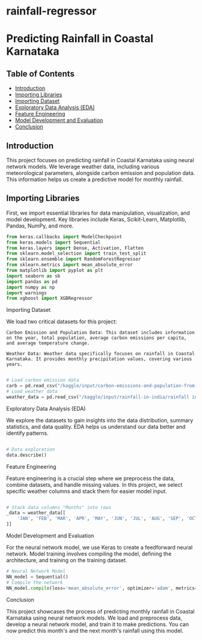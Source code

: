 # rainfall-regressor
# Predicting Rainfall in Coastal Karnataka

## Table of Contents
- [Introduction](#introduction)
- [Importing Libraries](#importing-libraries)
- [Importing Dataset](#importing-dataset)
- [Exploratory Data Analysis (EDA)](#exploratory-data-analysis)
- [Feature Engineering](#feature-engineering)
- [Model Development and Evaluation](#model-development-and-evaluation)
- [Conclusion](#conclusion)

## Introduction

This project focuses on predicting rainfall in Coastal Karnataka using neural network models. We leverage weather data, including various meteorological parameters, alongside carbon emission and population data. This information helps us create a predictive model for monthly rainfall.

## Importing Libraries

First, we import essential libraries for data manipulation, visualization, and model development. Key libraries include Keras, Scikit-Learn, Matplotlib, Pandas, NumPy, and more.

```python
from keras.callbacks import ModelCheckpoint
from keras.models import Sequential
from keras.layers import Dense, Activation, Flatten
from sklearn.model_selection import train_test_split
from sklearn.ensemble import RandomForestRegressor
from sklearn.metrics import mean_absolute_error
from matplotlib import pyplot as plt
import seaborn as sb
import pandas as pd
import numpy as np
import warnings
from xgboost import XGBRegressor
```
Importing Dataset

We load two critical datasets for this project:

    Carbon Emission and Population Data: This dataset includes information on the year, total population, average carbon emissions per capita, and average temperature change.

    Weather Data: Weather data specifically focuses on rainfall in Coastal Karnataka. It provides monthly precipitation values, covering various years.

```python

# Load carbon emission data
carb = pd.read_csv("/kaggle/input/carbon-emissions-and-population-from-1961-to-2015/carbon.csv")
# Load weather data
weather_data = pd.read_csv("/kaggle/input/rainfall-in-india/rainfall in india 1901-2015.csv")
```
Exploratory Data Analysis (EDA)

We explore the datasets to gain insights into the data distribution, summary statistics, and data quality. EDA helps us understand our data better and identify patterns.

```python

# Data exploration
data.describe()
````
Feature Engineering

Feature engineering is a crucial step where we preprocess the data, combine datasets, and handle missing values. In this project, we select specific weather columns and stack them for easier model input.

```python

# Stack data columns "Months" into rows
_data = weather_data[[
    'JAN', 'FEB', 'MAR', 'APR', 'MAY', 'JUN', 'JUL', 'AUG', 'SEP', 'OCT', 'NOV', 'DEC'
]]
````
Model Development and Evaluation

For the neural network model, we use Keras to create a feedforward neural network. Model training involves compiling the model, defining the architecture, and training on the training dataset.

```python
# Neural Network Model
NN_model = Sequential()
# Compile the network
NN_model.compile(loss='mean_absolute_error', optimizer='adam', metrics=['mean_absolute_error'])
````
Conclusion

This project showcases the process of predicting monthly rainfall in Coastal Karnataka using neural network models. We load and preprocess data, develop a neural network model, and train it to make predictions. You can now predict this month's and the next month's rainfall using this model.
